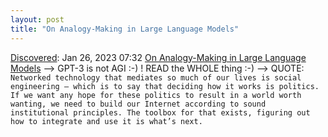 ```yaml
---
layout: post
title: "On Analogy-Making in Large Language Models"
---
```

[Discovered](http://rolandtanglao.com/2020/07/29/p1-blogthis-checkvist-list-links-to-blog/): Jan 26, 2023 07:32 [On Analogy-Making in Large Language Models](https://aiguide.substack.com/p/on-analogy-making-in-large-language) --> GPT-3 is not AGI :-) ! READ the WHOLE thing :-) --> QUOTE: `Networked technology that mediates so much of our lives is social engineering — which is to say that deciding how it works is politics. If we want any hope for these politics to result in a world worth wanting, we need to build our Internet according to sound institutional principles. The toolbox for that exists, figuring out how to integrate and use it is what’s next.`
